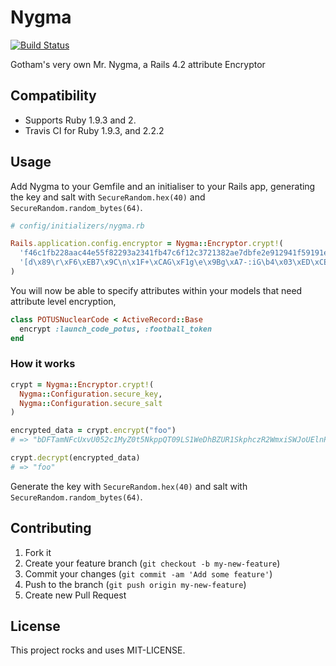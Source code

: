 # Nygma

[![Build Status](https://travis-ci.org/bsodmike/Nygma.svg?branch=master)](https://travis-ci.org/bsodmike/Nygma)

Gotham's very own Mr. Nygma, a Rails 4.2 attribute Encryptor

## Compatibility

* Supports Ruby 1.9.3 and 2.
* Travis CI for Ruby 1.9.3, and 2.2.2

## Usage

Add Nygma to your Gemfile and an initialiser to your Rails app, generating the
key and salt with `SecureRandom.hex(40)` and `SecureRandom.random_bytes(64)`.

```ruby
# config/initializers/nygma.rb

Rails.application.config.encryptor = Nygma::Encryptor.crypt!(
  'f46c1fb228aac44e55f82293a2341fb47c6f12c3721382ae7dbfe2e912941f59191efbc711f1ea5e',
  '[d\x89\r\xF6\xEB7\x9C\n\x1F+\xCAG\xF1g\e\x9Bg\xA7-:iG\b4\x03\xED\xCE\x8F>OH\b\x80\x8F\xE3\x17j\x1D\xA6\b?3\xC4\xE4\x8D\x9Eb\xA5\xB0\xB6jS\xAD\v\xE4\xBB\xDB\xF7\xFC\xBC\x04\xFD\xE4'
)
```

You will now be able to specify attributes within your models that need
attribute level encryption,

```ruby
class POTUSNuclearCode < ActiveRecord::Base
  encrypt :launch_code_potus, :football_token
end
```

### How it works

```ruby
crypt = Nygma::Encryptor.crypt!(
  Nygma::Configuration.secure_key,
  Nygma::Configuration.secure_salt
)

encrypted_data = crypt.encrypt("foo")
# => "bDFTamNFcUxvU052c1MyZ0t5NkppQT09LS1WeDhBZUR1SkphczR2WmxiSWJoUElnPT0=--54f84c7f97986ab9b6afb74aea6e9b5b764cf6c1"

crypt.decrypt(encrypted_data)
# => "foo"
```

Generate the key with `SecureRandom.hex(40)` and salt with `SecureRandom.random_bytes(64)`.

## Contributing

1. Fork it
2. Create your feature branch (`git checkout -b my-new-feature`)
3. Commit your changes (`git commit -am 'Add some feature'`)
4. Push to the branch (`git push origin my-new-feature`)
5. Create new Pull Request

## License

This project rocks and uses MIT-LICENSE.
